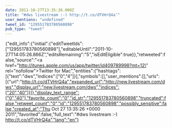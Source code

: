 ```yaml
---
date: 2011-10-27T13:35:26.000Z
title: "#dws livestream :-) http://t.co/dTVHrQ4a″"
user_mentions: "undefined"
tweet_id: "129551783780560898"
pub_type: "tweet"
---
```

{"edit_info":{"initial":{"editTweetIds":["129551783780560898"],"editableUntil":"2011-10-27T14:05:26.866Z","editsRemaining":"5","isEditEligible":true}},"retweeted":false,"source":"<a href=\"http://itunes.apple.com/us/app/twitter/id409789998?mt=12\" rel=\"nofollow\">Twitter for Mac</a>","entities":{"hashtags":[{"text":"dws","indices":["0","4"]}],"symbols":[],"user_mentions":[],"urls":[{"url":"http://t.co/dTVHrQ4a","expanded_url":"http://new.livestream.com/dws","display_url":"new.livestream.com/dws","indices":["20","40"]}]},"display_text_range":["0","40"],"favorite_count":"0","id_str":"129551783780560898","truncated":false,"retweet_count":"0","id":"129551783780560898","possibly_sensitive":false,"created_at":"Thu Oct 27 13:35:26 +0000 2011","favorited":false,"full_text":"#dws livestream :-) http://t.co/dTVHrQ4a","lang":"en"}
